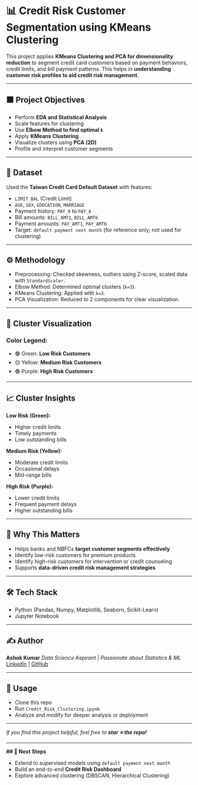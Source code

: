 # 📊 Credit Risk Customer Segmentation using KMeans Clustering

This project applies **KMeans Clustering and PCA for dimensionality reduction** to segment credit card customers based on payment behaviors, credit limits, and bill payment patterns. This helps in **understanding customer risk profiles to aid credit risk management.**

---

## 🟩 Project Objectives

* Perform **EDA and Statistical Analysis**
* Scale features for clustering
* Use **Elbow Method to find optimal `k`**
* Apply **KMeans Clustering**
* Visualize clusters using **PCA (2D)**
* Profile and interpret customer segments

---

## 📂 Dataset

Used the **Taiwan Credit Card Default Dataset** with features:

* `LIMIT_BAL` (Credit Limit)
* `AGE`, `SEX`, `EDUCATION`, `MARRIAGE`
* Payment history: `PAY_0` to `PAY_6`
* Bill amounts: `BILL_AMT1`, `BILL_AMT6`
* Payment amounts: `PAY_AMT1`, `PAY_AMT6`
* Target: `default payment next month` (for reference only; not used for clustering)

---

## ⚙️ Methodology

* Preprocessing: Checked skewness, outliers using Z-score, scaled data with `StandardScaler`.
* Elbow Method: Determined optimal clusters (`k=3`).
* KMeans Clustering: Applied with `k=3`.
* PCA Visualization: Reduced to 2 components for clear visualization.

---

## 🎨 Cluster Visualization



### Color Legend:

* 🟢 Green: **Low Risk Customers**
* 🟡 Yellow: **Medium Risk Customers**
* 🟣 Purple: **High Risk Customers**

---

## 📈 Cluster Insights

**Low Risk (Green):**

* Higher credit limits
* Timely payments
* Low outstanding bills

**Medium Risk (Yellow):**

* Moderate credit limits
* Occasional delays
* Mid-range bills

**High Risk (Purple):**

* Lower credit limits
* Frequent payment delays
* Higher outstanding bills

---

## 🚀 Why This Matters

* Helps banks and NBFCs **target customer segments effectively**
* Identify low-risk customers for premium products
* Identify high-risk customers for intervention or credit counseling
* Supports **data-driven credit risk management strategies**

---

## 🛠️ Tech Stack

* Python (Pandas, Numpy, Matplotlib, Seaborn, Scikit-Learn)
* Jupyter Notebook

---

## ✍️ Author

**Ashok Kumar**
*Data Science Aspirant | Passionate about Statistics & ML*
[LinkedIn](https://www.linkedin.com/in/nmashokkumar/) | [GitHub](https://github.com/nmashokkumar)

---

## 📌 Usage

* Clone this repo
* Run `Credit_Risk_Clustering.ipynb`
* Analyze and modify for deeper analysis or deployment

---

*If you find this project helpful, feel free to **star ⭐ the repo!***

---

**## 🚩 Next Steps**

* Extend to supervised models using `default payment next month`
* Build an end-to-end **Credit Risk Dashboard**
* Explore advanced clustering (DBSCAN, Hierarchical Clustering)
